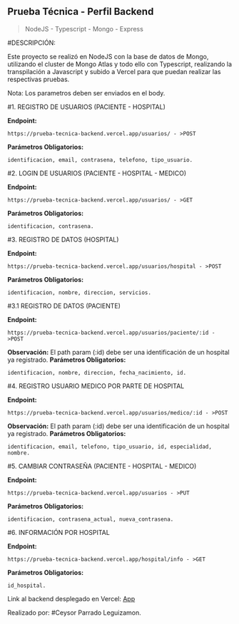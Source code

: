 ## Prueba Técnica - Perfil Backend

> NodeJS - Typescript - Mongo - Express

#DESCRIPCIÓN:

Este proyecto se realizó en NodeJS con la base de datos de Mongo, utilizando el cluster de Mongo Atlas y todo ello con Typescript, realizando la transpilación a Javascript y subido a Vercel para que puedan realizar las respectivas pruebas.

Nota: Los parametros deben ser enviados en el body.

#1. REGISTRO DE USUARIOS (PACIENTE - HOSPITAL)

**Endpoint:** 
```
https://prueba-tecnica-backend.vercel.app/usuarios/ - >POST
````
**Parámetros Obligatorios:**
```
identificacion, email, contrasena, telefono, tipo_usuario.
```

#2. LOGIN DE USUARIOS (PACIENTE - HOSPITAL - MEDICO)

**Endpoint:** 
```
https://prueba-tecnica-backend.vercel.app/usuarios/ - >GET
````
**Parámetros Obligatorios:**
```
identificacion, contrasena.
```

#3. REGISTRO DE DATOS (HOSPITAL)

**Endpoint:** 
```
https://prueba-tecnica-backend.vercel.app/usuarios/hospital - >POST
````
**Parámetros Obligatorios:**
```
identificacion, nombre, direccion, servicios.
```

#3.1 REGISTRO DE DATOS (PACIENTE)

**Endpoint:** 
```
https://prueba-tecnica-backend.vercel.app/usuarios/paciente/:id - >POST
````
**Observación:** El path param (:id) debe ser una identificación de un hospital ya registrado.
**Parámetros Obligatorios:**
```
identificacion, nombre, direccion, fecha_nacimiento, id.
```

#4. REGISTRO USUARIO MEDICO POR PARTE DE HOSPITAL

**Endpoint:** 
```
https://prueba-tecnica-backend.vercel.app/usuarios/medico/:id - >POST
````
**Observación:** El path param (:id) debe ser una identificación de un hospital ya registrado.
**Parámetros Obligatorios:**
```
identificacion, email, telefono, tipo_usuario, id, especialidad, nombre.
```

#5. CAMBIAR CONTRASEÑA (PACIENTE - HOSPITAL - MEDICO)

**Endpoint:** 
```
https://prueba-tecnica-backend.vercel.app/usuarios - >PUT
````
**Parámetros Obligatorios:**
```
identificacion, contrasena_actual, nueva_contrasena.
```

#6. INFORMACIÓN POR HOSPITAL

**Endpoint:** 
```
https://prueba-tecnica-backend.vercel.app/hospital/info - >GET
````
**Parámetros Obligatorios:**
```
id_hospital.
```

Link al backend desplegado en Vercel: [App](https://prueba-tecnica-backend.vercel.app/)

Realizado por: #Ceysor Parrado Leguizamon.
